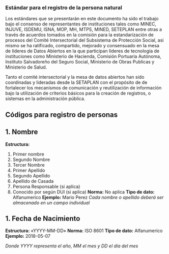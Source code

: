 

### Estándar para el registro de la persona natural

Los estándares que se presentarán en este documento ha sido el trabajo bajo el consenso de representantes de instituciones tales como MINEC, INJUVE, ISDEMU, ISNA, MOP, MH, MTPS, MINED, SETEPLAN entre otras a través de acuerdos tomados en la comisión  para la estandarización de procesos del Comité Intersectorial del Subsistema de Protección Social, asi mismo se ha ratificado, compartido, mejorado y consensuado en la mesa de líderes de Datos Abiertos en la que participan líderes de tecnología de instituciones como Ministerio de Hacienda, Comisión Portuaria Autónoma, Instituto Salvadoreño del Seguro Social, Ministerio de Obras Publicas y Ministerio de Salud. 

Tanto el comité intersectorial y la mesa de datos abiertos han sido coordinadas y lideradas desde la SETAPLAN con el propósito de de fortalecer los mecanismos de comunicación y reutilización de información bajo la utilización de criterios básicos para la creación de registros, o sistemas en la administración pública.

## Códigos para registro de personas

##  1. Nombre 

**Estructura:**
1. Primer nombre 
2. Segundo Nombre 
3. Tercer Nombre 
4. Primer Apellido 
5. Segundo Apellido 
6. Apellido de Casada 
7. Persona Responsable (si aplica)
8. Conocido por según DUI (si aplica)
**Norma:** No aplica
**Tipo de dato:** Alfanumerico
**Ejemplo:** Mario Perez 
*Cada nombre o apellido deberá ser almacenado en un campo individual*

##  1. Fecha de Nacimiento 
**Estructura:** «YYYY-MM-DD»
**Norma:** ISO 8601
**Tipo de dato:** Alfanumerico
**Ejemplo:** 2018-05-07

*Donde YYYY representa el año, MM el mes y DD el día del mes*


